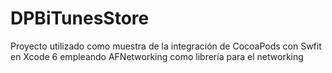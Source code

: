 DPBiTunesStore
==============

Proyecto utilizado como muestra de la integración de CocoaPods con Swfit en Xcode 6 empleando AFNetworking como librería para el networking
